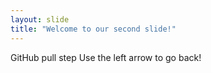 ```yaml
---
layout: slide
title: "Welcome to our second slide!"
---
```

GitHub pull step
Use the left arrow to go back!
